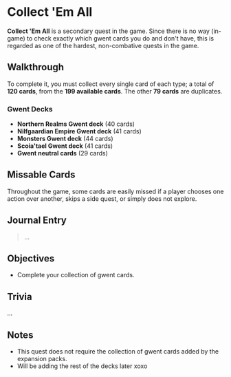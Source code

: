 # Collect 'Em All

**Collect 'Em All** is a secondary quest in the game. Since there is no way (in-game) to check exactly which gwent cards you do and don't have, this is regarded as one of the hardest, non-combative quests in the game.

## Walkthrough

To complete it, you must collect every single card of each type; a total of **120 cards**, from the **199 available cards**. The other **79 cards** are duplicates.

### Gwent Decks

- **Northern Realms Gwent deck** (40 cards)
- **Nilfgaardian Empire Gwent deck** (41 cards)
- **Monsters Gwent deck** (44 cards)
- **Scoia'tael Gwent deck** (41 cards)
- **Gwent neutral cards** (29 cards)

## Missable Cards

Throughout the game, some cards are easily missed if a player chooses one action over another, skips a side quest, or simply does not explore.

## Journal Entry

> ...

## Objectives

- Complete your collection of gwent cards.

## Trivia

...

## Notes

- This quest does not require the collection of gwent cards added by the expansion packs.
- Will be adding the rest of the decks later xoxo
